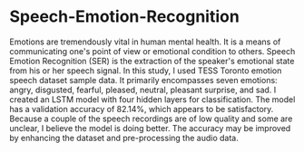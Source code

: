 # Speech-Emotion-Recognition
Emotions are tremendously vital in human mental health. It is a means of communicating one's point of view or emotional condition to others. Speech Emotion Recognition (SER) is the extraction of the speaker's emotional state from his or her speech signal.
In this study, I used TESS Toronto emotion speech dataset sample data. It primarily encompasses seven emotions: angry, disgusted, fearful, pleased, neutral, pleasant surprise, and sad.
I created an LSTM model with four hidden layers for classification. The model has a validation accuracy of 82.14%, which appears to be satisfactory. Because a couple of the speech recordings are of low quality and some are unclear, I believe the model is doing better. The accuracy may be improved by enhancing the dataset and pre-processing the audio data.

